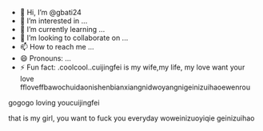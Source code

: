 - 👋 Hi, I’m @gbati24
- 👀 I’m interested in ...
- 🌱 I’m currently learning ...
- 💞️ I’m looking to collaborate on ...
- 📫 How to reach me ...
- 😄 Pronouns: ...
- ⚡ Fun fact: .coolcool..cuijingfei is my wife,my life, my love
want your love ffloveffbawochuidaonishenbianxiangnidwoyangnigeinizuihaoewenrou
<!---you and family,you are the best wishes to yyounigaiduohaooumy family
gbati24/gbati24 is a ✨ special ✨ repository becaunicaishixiannvse its `README.md` (this file) appears on your GitHub profile.
You can click the Preview link to take a look at your changes.
--->gogogo loving youcuijingfei
that is my girl, you
want to fuck you everyday
woweinizuoyiqie
geinizuihao
